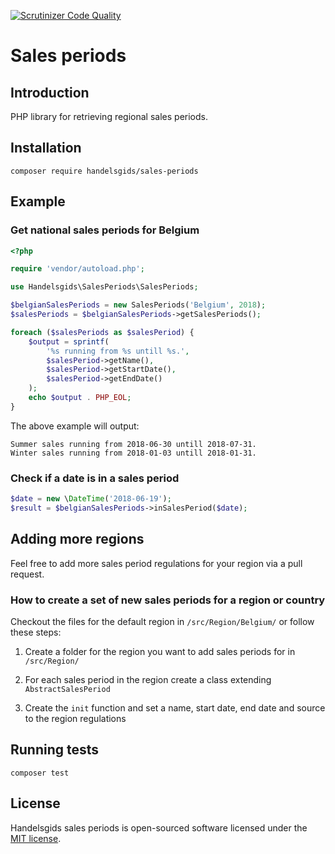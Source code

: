 [![Scrutinizer Code Quality](https://scrutinizer-ci.com/g/handelsgids/sales-periods/badges/quality-score.png?b=master)](https://scrutinizer-ci.com/g/handelsgids/sales-periods/?branch=master)

# Sales periods

## Introduction

PHP library for retrieving regional sales periods.

## Installation

    composer require handelsgids/sales-periods

## Example

### Get national sales periods for Belgium

```php
<?php

require 'vendor/autoload.php';

use Handelsgids\SalesPeriods\SalesPeriods;

$belgianSalesPeriods = new SalesPeriods('Belgium', 2018);
$salesPeriods = $belgianSalesPeriods->getSalesPeriods();

foreach ($salesPeriods as $salesPeriod) {
    $output = sprintf(
        '%s running from %s untill %s.',
        $salesPeriod->getName(),
        $salesPeriod->getStartDate(),
        $salesPeriod->getEndDate()
    );
    echo $output . PHP_EOL;
}
```

The above example will output:
```
Summer sales running from 2018-06-30 untill 2018-07-31.
Winter sales running from 2018-01-03 untill 2018-01-31.
```

### Check if a date is in a sales period

```php
$date = new \DateTime('2018-06-19');
$result = $belgianSalesPeriods->inSalesPeriod($date);
```

## Adding more regions

Feel free to add more sales period regulations for your region via a pull request.

### How to create a set of new sales periods for a region or country

Checkout the files for the default region in `/src/Region/Belgium/` or follow these steps:

1. Create a folder for the region you want to add sales periods for in `/src/Region/`

2. For each sales period in the region create a class extending `AbstractSalesPeriod`

3. Create the `init` function and set a name, start date, end date and source to the region regulations

## Running tests

```composer test```

## License

Handelsgids sales periods is open-sourced software licensed under the [MIT license](LICENSE).